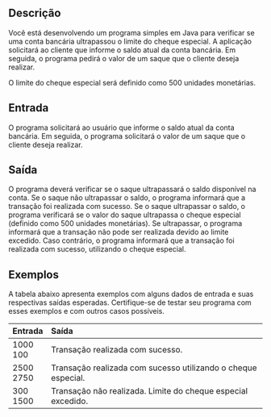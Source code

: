 ## Descrição
Você está desenvolvendo um programa simples em Java para verificar se uma conta bancária ultrapassou o limite do cheque especial. A aplicação solicitará ao cliente que informe o saldo atual da conta bancária. Em seguida, o programa pedirá o valor de um saque que o cliente deseja realizar.

O limite do cheque especial será definido como 500 unidades monetárias.

## Entrada
O programa solicitará ao usuário que informe o saldo atual da conta bancária.
Em seguida, o programa solicitará o valor de um saque que o cliente deseja realizar.

## Saída
O programa deverá verificar se o saque ultrapassará o saldo disponível na conta.
Se o saque não ultrapassar o saldo, o programa informará que a transação foi realizada com sucesso.
Se o saque ultrapassar o saldo, o programa verificará se o valor do saque ultrapassa o cheque especial (definido como 500 unidades monetárias).
Se ultrapassar, o programa informará que a transação não pode ser realizada devido ao limite excedido.
Caso contrário, o programa informará que a transação foi realizada com sucesso, utilizando o cheque especial.

## Exemplos
A tabela abaixo apresenta exemplos com alguns dados de entrada e suas respectivas saídas esperadas. Certifique-se de testar seu programa com esses exemplos e com outros casos possíveis.

<table>
  <thead>
    <tr align="left">
      <th>Entrada</th>
      <th>Saída</th>
    </tr>
  </thead>
  <tbody align="left">
    <tr>
      <td>1000<br>
100
      </td>
      <td>Transação realizada com sucesso.
      </td>
    </tr>
    <tr>
      <td>2500 <br>
2750
      </td>
      <td>Transação realizada com sucesso utilizando o cheque especial.</td>
    </tr>
    <tr>
      <td>300<br>
1500</td>
      <td>Transação não realizada. Limite do cheque especial excedido.</td>   
    </tr>
  </tbody>
  <tfoot></tfoot>
</table>
